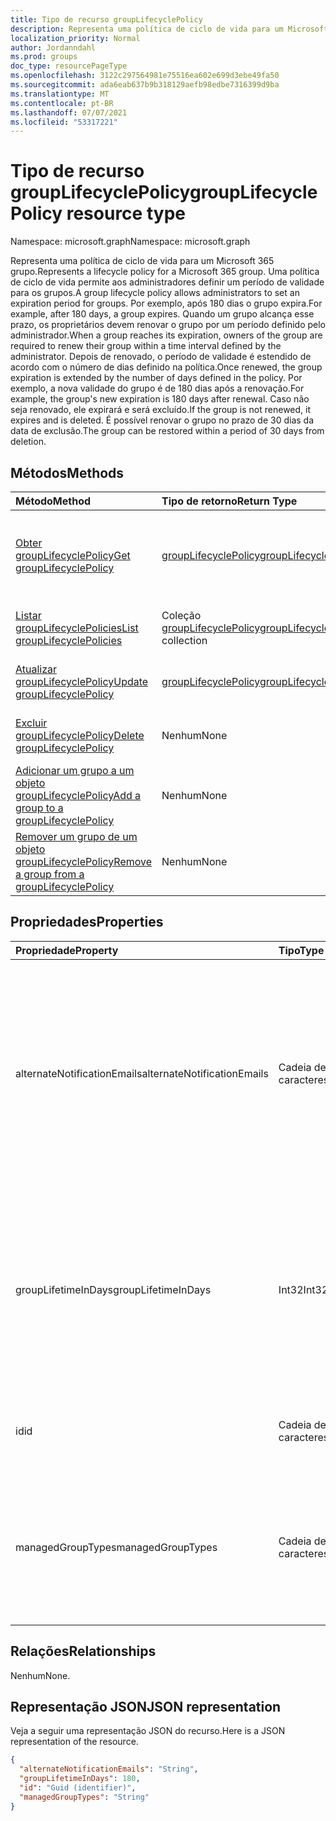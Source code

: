 ```yaml
---
title: Tipo de recurso groupLifecyclePolicy
description: Representa uma política de ciclo de vida para um Microsoft 365 grupo.
localization_priority: Normal
author: Jordanndahl
ms.prod: groups
doc_type: resourcePageType
ms.openlocfilehash: 3122c297564981e75516ea602e699d3ebe49fa50
ms.sourcegitcommit: ada6eab637b9b318129aefb98edbe7316399d9ba
ms.translationtype: MT
ms.contentlocale: pt-BR
ms.lasthandoff: 07/07/2021
ms.locfileid: "53317221"
---
```

# <a name="grouplifecyclepolicy-resource-type"></a><span data-ttu-id="f4906-103">Tipo de recurso groupLifecyclePolicy</span><span class="sxs-lookup"><span data-stu-id="f4906-103">groupLifecyclePolicy resource type</span></span>

<span data-ttu-id="f4906-104">Namespace: microsoft.graph</span><span class="sxs-lookup"><span data-stu-id="f4906-104">Namespace: microsoft.graph</span></span>

<span data-ttu-id="f4906-105">Representa uma política de ciclo de vida para um Microsoft 365 grupo.</span><span class="sxs-lookup"><span data-stu-id="f4906-105">Represents a lifecycle policy for a Microsoft 365 group.</span></span> <span data-ttu-id="f4906-106">Uma política de ciclo de vida permite aos administradores definir um período de validade para os grupos.</span><span class="sxs-lookup"><span data-stu-id="f4906-106">A group lifecycle policy allows administrators to set an expiration period for groups.</span></span> <span data-ttu-id="f4906-107">Por exemplo, após 180 dias o grupo expira.</span><span class="sxs-lookup"><span data-stu-id="f4906-107">For example, after 180 days, a group expires.</span></span> <span data-ttu-id="f4906-108">Quando um grupo alcança esse prazo, os proprietários devem renovar o grupo por um período definido pelo administrador.</span><span class="sxs-lookup"><span data-stu-id="f4906-108">When a group reaches its expiration, owners of the group are required to renew their group within a time interval defined by the administrator.</span></span> <span data-ttu-id="f4906-109">Depois de renovado, o período de validade é estendido de acordo com o número de dias definido na política.</span><span class="sxs-lookup"><span data-stu-id="f4906-109">Once renewed, the group expiration is extended by the number of days defined in the policy.</span></span> <span data-ttu-id="f4906-110">Por exemplo, a nova validade do grupo é de 180 dias após a renovação.</span><span class="sxs-lookup"><span data-stu-id="f4906-110">For example, the group's new expiration is 180 days after renewal.</span></span> <span data-ttu-id="f4906-111">Caso não seja renovado, ele expirará e será excluído.</span><span class="sxs-lookup"><span data-stu-id="f4906-111">If the group is not renewed, it expires and is deleted.</span></span> <span data-ttu-id="f4906-112">É possível renovar o grupo no prazo de 30 dias da data de exclusão.</span><span class="sxs-lookup"><span data-stu-id="f4906-112">The group can be restored within a period of 30 days from deletion.</span></span>

## <a name="methods"></a><span data-ttu-id="f4906-113">Métodos</span><span class="sxs-lookup"><span data-stu-id="f4906-113">Methods</span></span>

| <span data-ttu-id="f4906-114">Método</span><span class="sxs-lookup"><span data-stu-id="f4906-114">Method</span></span> | <span data-ttu-id="f4906-115">Tipo de retorno</span><span class="sxs-lookup"><span data-stu-id="f4906-115">Return Type</span></span> | <span data-ttu-id="f4906-116">Descrição</span><span class="sxs-lookup"><span data-stu-id="f4906-116">Description</span></span> |
|:---------------|:--------|:----------|
|[<span data-ttu-id="f4906-117">Obter groupLifecyclePolicy</span><span class="sxs-lookup"><span data-stu-id="f4906-117">Get groupLifecyclePolicy</span></span>](../api/grouplifecyclepolicy-get.md) | [<span data-ttu-id="f4906-118">groupLifecyclePolicy</span><span class="sxs-lookup"><span data-stu-id="f4906-118">groupLifecyclePolicy</span></span>](grouplifecyclepolicy.md) |<span data-ttu-id="f4906-119">Leia as propriedades e os relacionamentos de um objeto groupLifecyclePolicy.</span><span class="sxs-lookup"><span data-stu-id="f4906-119">Read properties and relationships of a groupLifecyclePolicy object.</span></span>|
|[<span data-ttu-id="f4906-120">Listar groupLifecyclePolicies</span><span class="sxs-lookup"><span data-stu-id="f4906-120">List groupLifecyclePolicies</span></span>](../api/grouplifecyclepolicy-list.md) | <span data-ttu-id="f4906-121">Coleção [groupLifecyclePolicy](grouplifecyclepolicy.md)</span><span class="sxs-lookup"><span data-stu-id="f4906-121">[groupLifecyclePolicy](grouplifecyclepolicy.md) collection</span></span> | <span data-ttu-id="f4906-122">Listar todos os objetos groupLifecyclePolicies.</span><span class="sxs-lookup"><span data-stu-id="f4906-122">List all the groupLifecyclePolicies.</span></span> |
|[<span data-ttu-id="f4906-123">Atualizar groupLifecyclePolicy</span><span class="sxs-lookup"><span data-stu-id="f4906-123">Update groupLifecyclePolicy</span></span>](../api/grouplifecyclepolicy-update.md) | [<span data-ttu-id="f4906-124">groupLifecyclePolicy</span><span class="sxs-lookup"><span data-stu-id="f4906-124">groupLifecyclePolicy</span></span>](grouplifecyclepolicy.md) | <span data-ttu-id="f4906-125">Atualizar um objeto groupLifecyclePolicy.</span><span class="sxs-lookup"><span data-stu-id="f4906-125">Update a groupLifecyclePolicy object.</span></span> |
|[<span data-ttu-id="f4906-126">Excluir groupLifecyclePolicy</span><span class="sxs-lookup"><span data-stu-id="f4906-126">Delete groupLifecyclePolicy</span></span>](../api/grouplifecyclepolicy-delete.md) | <span data-ttu-id="f4906-127">Nenhum</span><span class="sxs-lookup"><span data-stu-id="f4906-127">None</span></span> | <span data-ttu-id="f4906-128">Excluir um objeto groupLifecyclePolicy.</span><span class="sxs-lookup"><span data-stu-id="f4906-128">Delete a groupLifecyclePolicy object.</span></span> |
|[<span data-ttu-id="f4906-129">Adicionar um grupo a um objeto groupLifecyclePolicy</span><span class="sxs-lookup"><span data-stu-id="f4906-129">Add a group to a groupLifecyclePolicy</span></span>](../api/grouplifecyclepolicy-addgroup.md)|<span data-ttu-id="f4906-130">Nenhum</span><span class="sxs-lookup"><span data-stu-id="f4906-130">None</span></span>| <span data-ttu-id="f4906-131">Adicionar um grupo a uma política de ciclo de vida</span><span class="sxs-lookup"><span data-stu-id="f4906-131">Add a group to a lifecycle policy</span></span> |
|[<span data-ttu-id="f4906-132">Remover um grupo de um objeto groupLifecyclePolicy</span><span class="sxs-lookup"><span data-stu-id="f4906-132">Remove a group from a groupLifecyclePolicy</span></span>](../api/grouplifecyclepolicy-removegroup.md)|<span data-ttu-id="f4906-133">Nenhum</span><span class="sxs-lookup"><span data-stu-id="f4906-133">None</span></span>| <span data-ttu-id="f4906-134">Remover um grupo de uma política de ciclo de vida.</span><span class="sxs-lookup"><span data-stu-id="f4906-134">Remove a group to a lifecycle policy.</span></span> |

## <a name="properties"></a><span data-ttu-id="f4906-135">Propriedades</span><span class="sxs-lookup"><span data-stu-id="f4906-135">Properties</span></span>

| <span data-ttu-id="f4906-136">Propriedade</span><span class="sxs-lookup"><span data-stu-id="f4906-136">Property</span></span> | <span data-ttu-id="f4906-137">Tipo</span><span class="sxs-lookup"><span data-stu-id="f4906-137">Type</span></span> | <span data-ttu-id="f4906-138">Descrição</span><span class="sxs-lookup"><span data-stu-id="f4906-138">Description</span></span> |
|:---------------|:--------|:----------|
|<span data-ttu-id="f4906-139">alternateNotificationEmails</span><span class="sxs-lookup"><span data-stu-id="f4906-139">alternateNotificationEmails</span></span>|<span data-ttu-id="f4906-140">Cadeia de caracteres</span><span class="sxs-lookup"><span data-stu-id="f4906-140">String</span></span>| <span data-ttu-id="f4906-141">Lista de endereços de email para o envio de notificações para grupos sem proprietários.</span><span class="sxs-lookup"><span data-stu-id="f4906-141">List of email address to send notifications for groups without owners.</span></span> <span data-ttu-id="f4906-142">É possível definir vários endereços de email separando-os com ponto-e-vírgula.</span><span class="sxs-lookup"><span data-stu-id="f4906-142">Multiple email address can be defined by separating email address with a semicolon.</span></span> |
|<span data-ttu-id="f4906-143">groupLifetimeInDays</span><span class="sxs-lookup"><span data-stu-id="f4906-143">groupLifetimeInDays</span></span>|<span data-ttu-id="f4906-144">Int32</span><span class="sxs-lookup"><span data-stu-id="f4906-144">Int32</span></span>| <span data-ttu-id="f4906-145">Número de dias antes que um grupo expire e precise ser renovado.</span><span class="sxs-lookup"><span data-stu-id="f4906-145">Number of days before a group expires and needs to be renewed.</span></span> <span data-ttu-id="f4906-146">Após renová-lo, o período de validade é estendido de acordo com o número de dias definido.</span><span class="sxs-lookup"><span data-stu-id="f4906-146">Once renewed, the group expiration is extended by the number of days defined.</span></span> |
|<span data-ttu-id="f4906-147">id</span><span class="sxs-lookup"><span data-stu-id="f4906-147">id</span></span>|<span data-ttu-id="f4906-148">Cadeia de caracteres</span><span class="sxs-lookup"><span data-stu-id="f4906-148">String</span></span>| <span data-ttu-id="f4906-149">Um identificador exclusivo de uma política.</span><span class="sxs-lookup"><span data-stu-id="f4906-149">A unique identifier for a policy.</span></span> <span data-ttu-id="f4906-150">Somente leitura.</span><span class="sxs-lookup"><span data-stu-id="f4906-150">Read-only.</span></span>|
|<span data-ttu-id="f4906-151">managedGroupTypes</span><span class="sxs-lookup"><span data-stu-id="f4906-151">managedGroupTypes</span></span>|<span data-ttu-id="f4906-152">Cadeia de caracteres</span><span class="sxs-lookup"><span data-stu-id="f4906-152">String</span></span>| <span data-ttu-id="f4906-153">O tipo de grupo ao qual se aplica a política de expiração.</span><span class="sxs-lookup"><span data-stu-id="f4906-153">The group type for which the expiration policy applies.</span></span> <span data-ttu-id="f4906-154">Os valores possíveis são **All**, **Selected** ou **None**.</span><span class="sxs-lookup"><span data-stu-id="f4906-154">Possible values are **All**, **Selected** or **None**.</span></span> |

## <a name="relationships"></a><span data-ttu-id="f4906-155">Relações</span><span class="sxs-lookup"><span data-stu-id="f4906-155">Relationships</span></span>

<span data-ttu-id="f4906-156">Nenhum</span><span class="sxs-lookup"><span data-stu-id="f4906-156">None.</span></span>

## <a name="json-representation"></a><span data-ttu-id="f4906-157">Representação JSON</span><span class="sxs-lookup"><span data-stu-id="f4906-157">JSON representation</span></span>

<span data-ttu-id="f4906-158">Veja a seguir uma representação JSON do recurso.</span><span class="sxs-lookup"><span data-stu-id="f4906-158">Here is a JSON representation of the resource.</span></span>

<!--{
  "blockType": "resource",
  "optionalProperties": [],
  "keyProperty": "id",
  "baseType": "microsoft.graph.entity",
  "@odata.type": "microsoft.graph.groupLifecyclePolicy"
}-->

```json
{
  "alternateNotificationEmails": "String",
  "groupLifetimeInDays": 180,
  "id": "Guid (identifier)",
  "managedGroupTypes": "String"
}

```

<!-- uuid: 8fcb5dbc-d5aa-4681-8e31-b001d5168d79
2015-10-25 14:57:30 UTC -->
<!-- {
  "type": "#page.annotation",
  "description": "groupLifecyclePolicy resource",
  "keywords": "",
  "section": "documentation",
  "tocPath": ""
}-->

